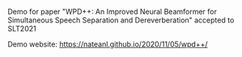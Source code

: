 Demo for paper "WPD++: An Improved Neural Beamformer for Simultaneous Speech Separation and Dereverberation" accepted to SLT2021

Demo website: https://nateanl.github.io/2020/11/05/wpd++/
